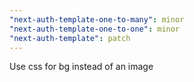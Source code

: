 ```yaml
---
"next-auth-template-one-to-many": minor
"next-auth-template-one-to-one": minor
"next-auth-template": patch
---
```


Use css for bg instead of an image
